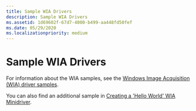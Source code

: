 ```yaml
---
title: Sample WIA Drivers
description: Sample WIA Drivers
ms.assetid: 1d69602f-67d7-4000-b499-aa448fd50fef
ms.date: 05/29/2020
ms.localizationpriority: medium
---
```


# Sample WIA Drivers

For information about the WIA samples, see the [Windows Image Acquisition (WIA) driver samples](https://docs.microsoft.com/samples/microsoft/windows-driver-samples/windows-image-acquisition-wia-driver-samples).

You can also find an additional sample in [Creating a 'Hello World' WIA Minidriver](creating-a---hello-world---wia-minidriver.md).
